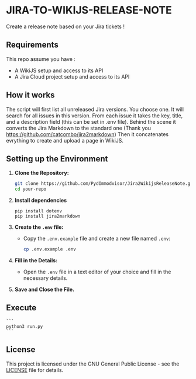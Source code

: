 # JIRA-TO-WIKIJS-RELEASE-NOTE

Create a release note based on your Jira tickets !

## Requirements

This repo assume you have :
* A WikiJS setup and access to its API
* A Jira Cloud project setup and access to its API

## How it works

The script will first list all unreleased Jira versions.
You choose one.
It will search for all issues in this version.
From each issue it takes the key, title, and a description field (this can be set in .env file).
Behind the scene it converts the Jira Markdown to the standard one (Thank you https://github.com/catcombo/jira2markdown)
Then it concatenates evrything to create and upload a page in WikiJS.

## Setting up the Environment

1. **Clone the Repository:**
   ```bash
   git clone https://github.com/PydImmodvisor/Jira2WikijsReleaseNote.git
   cd your-repo
   ```

2. **Install dependencies**
    ```
    pip install dotenv
    pip install jira2markdown
    ```

2. **Create the `.env` file:**
   - Copy the `.env.example` file and create a new file named `.env`:
     ```bash
     cp .env.example .env
     ```

3. **Fill in the Details:**
   - Open the `.env` file in a text editor of your choice and fill in the necessary details.

4. **Save and Close the File.**

## Execute

    ```
    python3 run.py
    ```
    
## License

This project is licensed under the GNU General Public License - see the [LICENSE](LICENSE) file for details.